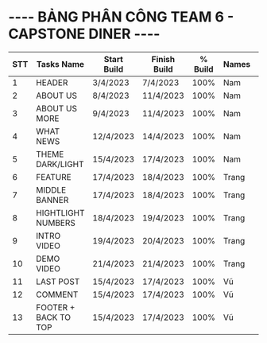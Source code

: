 <div class="container">
    <h1>---- BẢNG PHÂN CÔNG TEAM 6 - CAPSTONE DINER ----</h1>
    <table>
      <thead>
        <tr>
          <th>STT</th>
          <th>Tasks Name</th>
          <th >Start<br>Build</th>
          <th >Finish<br>Build</th>
          <th>%<br>Build</th>
          <th>Names</th>
          <th class="th2">Start<br>Testing</th>
          <th class="th2">Finish<br>Testing</th>
          <th class="th2">%<br>Testing</th>
          <th class="th2">Names</th>
          <th>Notes</th>
        </tr>
      </thead>
      <tbody>
        <tr>
          <td>1</td>
          <td>HEADER</td>
          <td>3/4/2023</td>
          <td>7/4/2023</td>
          <td>100%</td>
          <td>Nam</td>
          <td>21/4/2023</td>
          <td>22/4/2023</td>
          <td>100%</td>
          <td>Nam</td>
          <td>Done</td>
        </tr>
        <tr>
          <td>2</td>
          <td>ABOUT US</td>
          <td>8/4/2023</td>
          <td>11/4/2023</td>
          <td>100%</td>
          <td>Nam</td>
          <td>18/4/2023</td>
          <td>20/4/2023</td>
          <td>100%</td>
          <td>Nam</td>
          <td>Done</td>
        </tr>
         <tr>
          <td>3</td>
          <td>ABOUT US MORE</td>
          <td>9/4/2023</td>
          <td>11/4/2023</td>
          <td>100%</td>
          <td>Nam</td>
          <td>18/4/2023</td>
          <td>20/4/2023</td>
          <td>100%</td>
          <td>Nam</td>
          <td>Done</td>
        </tr>
        <tr>
          <td>4</td>
          <td>WHAT NEWS</td>
          <td>12/4/2023</td>
          <td>14/4/2023</td>
          <td>100%</td>
          <td>Nam</td>
          <td>18/4/2023</td>
          <td>20/4/2023</td>
          <td>100%</td>
          <td>Nam</td>
          <td>Done</td>
        </tr>
         <tr>
          <td>5</td>
          <td>THEME DARK/LIGHT</td>
          <td>15/4/2023</td>
          <td>17/4/2023</td>
          <td>100%</td>
          <td>Nam</td>
          <td>18/4/2023</td>
          <td>20/4/2023</td>
          <td>100%</td>
          <td>Nam</td>
          <td>Done</td>
           </tr>
        <!-- Thêm thêm dòng tương tự nếu cần -->
        <!-- Trang -->
        <tr>
          <td>6</td>
          <td>FEATURE</td>
          <td>17/4/2023</td>
          <td>18/4/2023</td>
          <td>100%</td>
          <td>Trang</td>
          <td>20/4/2023</td>
          <td>21/4/2023</td>
          <td>100%</td>
          <td>Trang</td>
          <td>Done</td>
        </tr>
         <tr>
          <td>7</td>
          <td>MIDDLE BANNER</td>
          <td>17/4/2023</td>
          <td>18/4/2023</td>
          <td>100%</td>
          <td>Trang</td>
          <td>20/4/2023</td>
          <td>21/4/2023</td>
          <td>100%</td>
          <td>Trang</td>
          <td>Done</td>
        </tr>
        <tr>
          <td>8</td>
          <td>HIGHTLIGHT NUMBERS</td>
          <td>18/4/2023</td>
          <td>19/4/2023</td>
          <td>100%</td>
          <td>Trang</td>
          <td>20/4/2023</td>
          <td>21/4/2023</td>
          <td>100%</td>
          <td>Trang</td>
          <td>Done</td>
        </tr>
        <tr>
          <td>9</td>
          <td>INTRO VIDEO</td>
          <td>19/4/2023</td>
          <td>20/4/2023</td>
          <td>100%</td>
          <td>Trang</td>
          <td>20/4/2023</td>
          <td>21/4/2023</td>
          <td>100%</td>
          <td>Trang</td>
          <td>Done</td>
        </tr>
        <tr>
          <td>10</td>
          <td>DEMO VIDEO</td>
          <td>21/4/2023</td>
          <td>21/4/2023</td>
          <td>100%</td>
          <td>Trang</td>
          <td>21/4/2023</td>
          <td>21/4/2023</td>
          <td>100%</td>
          <td>Trang</td>
          <td>Done</td>
        </tr>
        <!-- vũ -->
         <tr>
          <td>11</td>
          <td>LAST POST</td>
          <td>15/4/2023</td>
          <td>17/4/2023</td>
          <td>100%</td>
          <td>Vũ</td>
          <td>18/4/2023</td>
          <td>20/4/2023</td>
          <td>100%</td>
          <td>Vũ</td>
          <td>Done</td>
        </tr>
          <tr>
          <td>12</td>
          <td>COMMENT</td>
          <td>15/4/2023</td>
          <td>17/4/2023</td>
          <td>100%</td>
          <td>Vũ</td>
          <td>18/4/2023</td>
          <td>20/4/2023</td>
          <td>100%</td>
          <td>Vũ</td>
          <td>Done</td>
        </tr>
        <tr>
          <td>13</td>
          <td>FOOTER + BACK TO TOP</td>
          <td>15/4/2023</td>
          <td>17/4/2023</td>
          <td>100%</td>
          <td>Vũ</td>
          <td>18/4/2023</td>
          <td>20/4/2023</td>
          <td>100%</td>
          <td>Vũ</td>
          <td>Done</td>
        </tr>
      </tbody>
    </table>
  </div>
